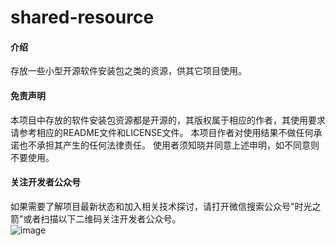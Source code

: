 # shared-resource

#### 介绍
存放一些小型开源软件安装包之类的资源，供其它项目使用。

#### 免责声明
本项目中存放的软件安装包资源都是开源的，其版权属于相应的作者，其使用要求请参考相应的README文件和LICENSE文件。
本项目作者对使用结果不做任何承诺也不承担其产生的任何法律责任。
使用者须知晓并同意上述申明，如不同意则不要使用。

#### 关注开发者公众号
如果需要了解项目最新状态和加入相关技术探讨，请打开微信搜索公众号"时光之箭"或者扫描以下二维码关注开发者公众号。<br>
![image](https://open.weixin.qq.com/qr/code?username=Arrow-of-Time-zd "时光之箭")
